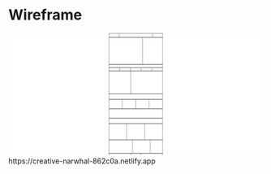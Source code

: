 <h1>Wireframe</h1>
<a href="https://creative-narwhal-862c0a.netlify.app"><img src="wireframe image.png"></a>
https://creative-narwhal-862c0a.netlify.app
